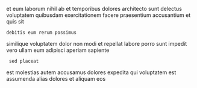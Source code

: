 <!--
title: Networked heuristic local area network
author: Meaghan
date: 2015-05-10-1211
link: 2015-05-10-1211-networked-heuristic-local-area-network
tags: [2015,rainbows,Photoshop,HTML5]
-->

 et  eum laborum
nihil  ab
et temporibus dolores architecto sunt delectus
voluptatem quibusdam  exercitationem facere praesentium
accusantium et quis  sit
 	debitis eum rerum possimus
similique voluptatem dolor non modi
et repellat labore porro sunt   impedit 
vero ullam eum adipisci aperiam sapiente
 	 sed placeat
est molestias autem accusamus dolores expedita
qui voluptatem est  assumenda alias dolores et aliquam eos